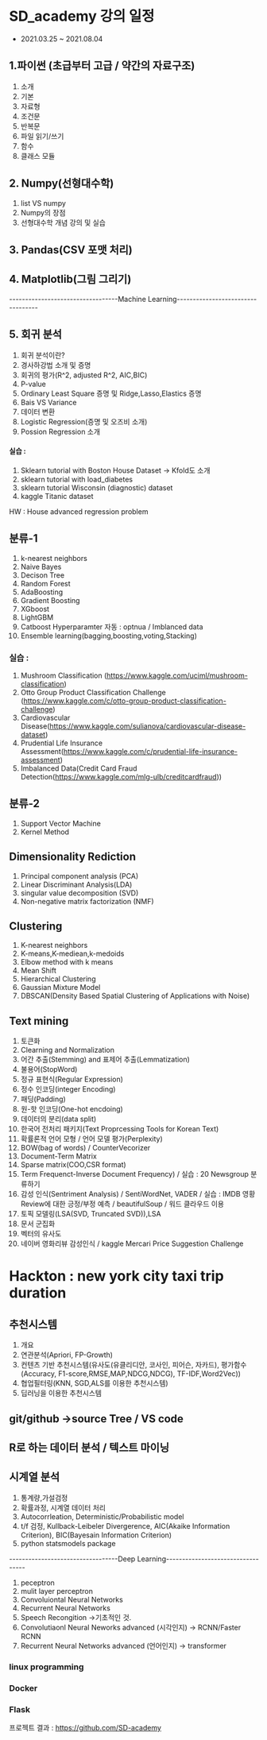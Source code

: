 # SD_academy 강의 일정
- 2021.03.25 ~ 2021.08.04



## 1.파이썬 (초급부터 고급 / 약간의 자료구조)
1) 소개
2) 기본
3) 자료형
4) 조건문
5) 반복문
6) 파일 읽기/쓰기
7) 함수
8) 클래스 모듈

## 2. Numpy(선형대수학)
1) list VS numpy
2) Numpy의 장점
3) 선형대수학 개념 강의 및 실습

## 3. Pandas(CSV 포맷 처리)

## 4. Matplotlib(그림 그리기)

----------------------------------Machine Learning----------------------------------
## 5. 회귀 분석
1) 회귀 분석이란?
2) 경사하강법 소개 및 증명
3) 회귀의 평가(R^2, adjusted R^2, AIC,BIC)
4) P-value
5) Ordinary Least Square 증명 및 Ridge,Lasso,Elastics 증명
6) Bais VS Variance
7) 데이터 변환
8) Logistic Regression(증명 및 오즈비 소개)
9) Possion Regression 소개

#### 실습 : 
1) Sklearn tutorial with Boston House Dataset -> Kfold도 소개
2) sklearn tutorial with load_diabetes
3) sklearn tutorial Wisconsin (diagnostic) dataset
4) kaggle Titanic dataset

HW : House advanced regression problem

## 분류-1
1) k-nearest neighbors
2) Naive Bayes
3) Decison Tree
4) Random Forest
5) AdaBoosting
6) Gradient Boosting
7) XGboost
8) LightGBM
9) Catboost
Hyperparamter 자동 : optnua /  Imblanced data
11) Ensemble learning(bagging,boosting,voting,Stacking)

### 실습 : 
1) Mushroom Classification (https://www.kaggle.com/uciml/mushroom-classification)
2) Otto Group Product Classification Challenge (https://www.kaggle.com/c/otto-group-product-classification-challenge)
3) Cardiovascular Disease(https://www.kaggle.com/sulianova/cardiovascular-disease-dataset)
4) Prudential Life Insurance Assessment(https://www.kaggle.com/c/prudential-life-insurance-assessment)
5) Imbalanced Data(Credit Card Fraud Detection(https://www.kaggle.com/mlg-ulb/creditcardfraud))

## 분류-2
1) Support Vector Machine
2) Kernel Method

## Dimensionality Rediction
1) Principal component analysis (PCA)
2) Linear Discriminant Analysis(LDA)
3) singular value decomposition (SVD)
4) Non-negative matrix factorization (NMF)

## Clustering
1) K-nearest neighbors
2) K-means,K-mediean,k-medoids
3) Elbow method with k means
4) Mean Shift
5) Hierarchical Clustering
6) Gaussian Mixture Model
7) DBSCAN(Density Based Spatial Clustering of Applications with Noise)

## Text mining
1) 토큰화
2) Clearning and Normalization
3) 어간 추출(Stemming) and 표제어 추출(Lemmatization)
4) 불용어(StopWord)
5) 정규 표현식(Regular Expression)
6) 정수 인코딩(integer Encoding)
7) 패딩(Padding)
8) 원-핫 인코딩(One-hot encdoing)
9) 데이터의 분리(data split)
10) 한국어 전처리 패키지(Text Proprcessing Tools for Korean Text)
11) 확률론적 언어 모형 / 언어 모델 평가(Perplexity)
12) BOW(bag of words) / CounterVecorizer
13) Document-Term Matrix
14) Sparse matrix(COO,CSR format)
15) Term Frequenct-Inverse Document Frequency) / 실습 : 20 Newsgroup 분류하기
16) 감성 인식(Sentriment Analysis) / SentiWordNet, VADER / 실습 : IMDB  영황 Review에 대한 긍정/부정 예측 / beautifulSoup / 워드 클라우드 이용
17) 토픽 모델링(LSA(SVD, Truncated SVD)),LSA
18) 문서 군집화
19) 벡터의 유사도 
20) 네이버 영화리뷰 감성인식 / kaggle Mercari Price Suggestion Challenge

# Hackton : new york city taxi trip duration

## 추천시스템
1) 개요
2) 연관분석(Apriori, FP-Growth)
3) 컨텐츠 기반 추천시스템(유사도(유클리디안, 코사인, 피어슨, 자카드), 평가함수(Accuracy, F1-score,RMSE,MAP,NDCG,NDCG), TF-IDF,Word2Vec))
4) 협업필터링(KNN, SGD,ALS를 이용한 추천시스템)
5) 딥러닝을 이용한 추천시스템

## git/github ->source Tree / VS code

## R로 하는 데이터 분석 / 텍스트 마이닝

## 시계열 분석
1) 통계량,가설검정
2) 확률과정, 시계열 데이터 처리
3) Autocorrleation, Deterministic/Probabilistic model
4) t/f 검정, Kullback-Leibeler Divergerence, AIC(Akaike Information Criterion), BIC(Bayesain Information Criterion)
5) python statsmodels package

----------------------------------Deep Learning----------------------------------
1. peceptron
2. mulit layer perceptron
3. Convoluiontal Neural Networks
4. Recurrent Neural Networks
5. Speech Recongition ->기초적인 것.
6. Convolutiaonl Neural Neworks advanced (시각인지) -> RCNN/Faster RCNN
7. Recurrent Neural Networks advanced (언어인지) -> transformer


### linux programming 
### Docker
### Flask 

프로젝트 결과 : https://github.com/SD-academy
